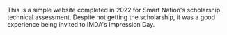 This is a simple website completed in 2022 for Smart Nation's scholarship technical assessment.
Despite not getting the scholarship, it was a good experience being invited to IMDA's Impression Day.
